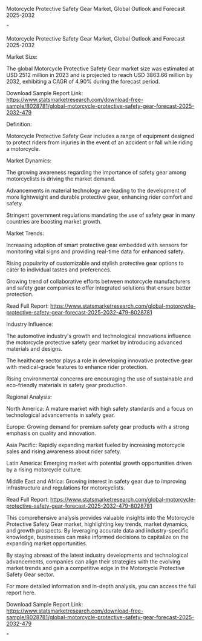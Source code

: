 Motorcycle Protective Safety Gear Market, Global Outlook and Forecast 2025-2032 

"

Motorcycle Protective Safety Gear Market, Global Outlook and Forecast 2025-2032

Market Size:

The global Motorcycle Protective Safety Gear market size was estimated at USD 2512 million in 2023 and is projected to reach USD 3863.66 million by 2032, exhibiting a CAGR of 4.90% during the forecast period.

Download Sample Report Link: https://www.statsmarketresearch.com/download-free-sample/8028781/global-motorcycle-protective-safety-gear-forecast-2025-2032-479

Definition:

Motorcycle Protective Safety Gear includes a range of equipment designed to protect riders from injuries in the event of an accident or fall while riding a motorcycle.

Market Dynamics:

The growing awareness regarding the importance of safety gear among motorcyclists is driving the market demand.

Advancements in material technology are leading to the development of more lightweight and durable protective gear, enhancing rider comfort and safety.

Stringent government regulations mandating the use of safety gear in many countries are boosting market growth.

Market Trends:

Increasing adoption of smart protective gear embedded with sensors for monitoring vital signs and providing real-time data for enhanced safety.

Rising popularity of customizable and stylish protective gear options to cater to individual tastes and preferences.

Growing trend of collaborative efforts between motorcycle manufacturers and safety gear companies to offer integrated solutions that ensure better protection.

Read Full Report: https://www.statsmarketresearch.com/global-motorcycle-protective-safety-gear-forecast-2025-2032-479-8028781

Industry Influence:

The automotive industry's growth and technological innovations influence the motorcycle protective safety gear market by introducing advanced materials and designs.

The healthcare sector plays a role in developing innovative protective gear with medical-grade features to enhance rider protection.


Rising environmental concerns are encouraging the use of sustainable and eco-friendly materials in safety gear production.

Regional Analysis:

North America: A mature market with high safety standards and a focus on technological advancements in safety gear.

Europe: Growing demand for premium safety gear products with a strong emphasis on quality and innovation.

Asia Pacific: Rapidly expanding market fueled by increasing motorcycle sales and rising awareness about rider safety.

Latin America: Emerging market with potential growth opportunities driven by a rising motorcycle culture.

Middle East and Africa: Growing interest in safety gear due to improving infrastructure and regulations for motorcyclists.

Read Full Report: https://www.statsmarketresearch.com/global-motorcycle-protective-safety-gear-forecast-2025-2032-479-8028781

This comprehensive analysis provides valuable insights into the Motorcycle Protective Safety Gear market, highlighting key trends, market dynamics, and growth prospects. By leveraging accurate data and industry-specific knowledge, businesses can make informed decisions to capitalize on the expanding market opportunities.

By staying abreast of the latest industry developments and technological advancements, companies can align their strategies with the evolving market trends and gain a competitive edge in the Motorcycle Protective Safety Gear sector.

For more detailed information and in-depth analysis, you can access the full report here.

Download Sample Report Link: https://www.statsmarketresearch.com/download-free-sample/8028781/global-motorcycle-protective-safety-gear-forecast-2025-2032-479

"
